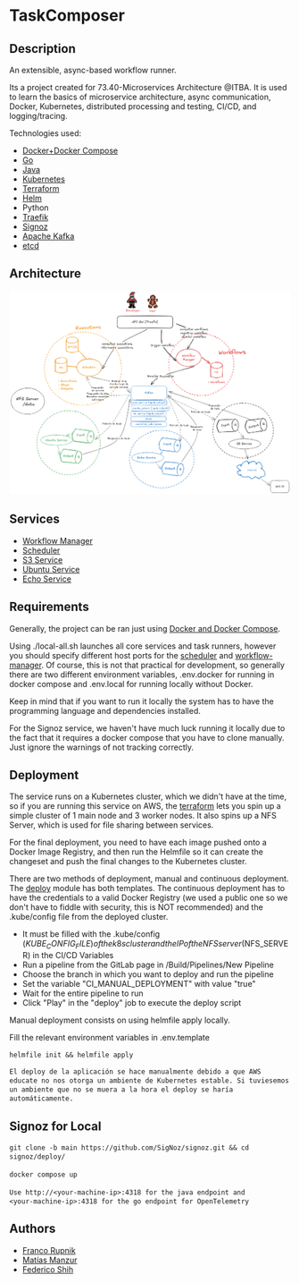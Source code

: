 # TaskComposer

## Description
An extensible, async-based workflow runner. 

Its a project created for 73.40-Microservices Architecture @ITBA. It is used to learn the basics of microservice architecture, async communication, Docker, Kubernetes, distributed processing and testing, CI/CD, and logging/tracing.

Technologies used:
- [Docker+Docker Compose](https://www.docker.com/)
- [Go](https://go.dev/)
- [Java](https://www.java.com/en/)
- [Kubernetes](https://kubernetes.io/)
- [Terraform](https://www.terraform.io/)
- [Helm](https://helm.sh/)
- Python
- [Traefik](https://traefik.io/traefik/)
- [Signoz](https://signoz.io/)
- [Apache Kafka](https://kafka.apache.org/)
- [etcd](https://etcd.io/)


## Architecture
![alt architecture](architecture.png "Final Architecture")

## Services
- [Workflow Manager](workflow-manager/README.md)
- [Scheduler](scheduler/README.md)
- [S3 Service](s3-service/README.md)
- [Ubuntu Service](ubuntu-service/README.md)
- [Echo Service](echo-service/README.md)

## Requirements
Generally, the project can be ran just using [Docker and Docker Compose](https://docs.docker.com/engine/install/). 

Using ./local-all.sh launches all core services and task runners, however you should specify different host ports for the [scheduler](scheduler/README.md) and [workflow-manager](workflow-manager/README.md). Of course, this is not that practical for development, so generally there are two different environment variables, .env.docker for running in docker compose and .env.local for running locally without Docker. 

Keep in mind that if you want to run it locally the system has to have the programming language and dependencies installed.

For the Signoz service, we haven't have much luck running it locally due to the fact that it requires a docker compose that you have to clone manually. Just ignore the warnings of not tracking correctly.

## Deployment
The service runs on a Kubernetes cluster, which we didn't have at the time, so if you are running this service on AWS, the [terraform](terraform/README.md) lets you spin up a simple cluster of 1 main node and 3 worker nodes. It also spins up a NFS Server, which is used for file sharing between services. 

For the final deployment, you need to have each image pushed onto a Docker Image Registry, and then run the Helmfile so it can create the changeset and push the final changes to the Kubernetes cluster.

There are two methods of deployment, manual and continuous deployment.
The [deploy](deploy/README.md) module has both templates. The continuous deployment has to have the credentials to a valid Docker Registry (we used a public one so we don't have to fiddle with security, this is NOT recommended) and the .kube/config file from the deployed cluster.

- It must be filled with the .kube/config ($KUBE_CONFIG_FILE) of the k8s cluster and the IP of the NFS server ($NFS_SERVER) in the CI/CD Variables
- Run a pipeline from the GitLab page in /Build/Pipelines/New Pipeline
- Choose the branch in which you want to deploy and run the pipeline
- Set the variable "CI_MANUAL_DEPLOYMENT" with value "true"
- Wait for the entire pipeline to run
- Click "Play" in the "deploy" job to execute the deploy script

Manual deployment consists on using helmfile apply locally.

Fill the relevant environment variables in .env.template
```
helmfile init && helmfile apply
```

```
El deploy de la aplicación se hace manualmente debido a que AWS educate no nos otorga un ambiente de Kubernetes estable. Si tuviesemos un ambiente que no se muera a la hora el deploy se haría automáticamente.
```

## Signoz for Local
```
git clone -b main https://github.com/SigNoz/signoz.git && cd signoz/deploy/

docker compose up

Use http://<your-machine-ip>:4318 for the java endpoint and
<your-machine-ip>:4318 for the go endpoint for OpenTelemetry
```

## Authors
- [Franco Rupnik](https://github.com/RupnikF)
- [Matías Manzur](https://github.com/MatyManzur)
- [Federico Shih](https://github.com/Federico-Shih)